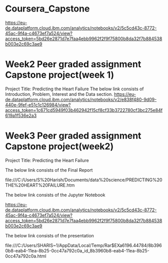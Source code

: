 # Coursera_Capstone
https://eu-de.dataplatform.cloud.ibm.com/analytics/notebooks/v2/5c5cd43c-8772-45ac-9f4a-c4673ef7a524/view?access_token=5bd26e2871d7e7faa4ebb9962f2f9f75800b8da32f7b884538b003e2c69c3ae9

# Week2 Peer graded assignment Capstone project(week 1)
Project Title: Predicting the Heart Failure
The below link consists of Introduction, Problem, Interest and the Data section.
https://eu-de.dataplatform.cloud.ibm.com/analytics/notebooks/v2/e838f480-9d09-440e-9fef-e51c1c126984/view?access_token=1c671cd5949f03b462942f15cf8cf33b3722780cf3bc275e84f619a1f536e2a3

# Week3 Peer graded assignment Capstone project(week2)
Project Title: Predicting the Heart Failure

The below link consists of the Final Report

file:///C:/Users/S%20Harish/Documents/data%20science/PREDICTING%20THE%20HEART%20FAILURE.htm

The below link consists of the Jupyter Notebook

https://eu-de.dataplatform.cloud.ibm.com/analytics/notebooks/v2/5c5cd43c-8772-45ac-9f4a-c4673ef7a524/view?access_token=5bd26e2871d7e7faa4ebb9962f2f9f75800b8da32f7b884538b003e2c69c3ae9

The below link consists of the presentation

file:///C:/Users/SHARIS~1/AppData/Local/Temp/Rar$EXa6196.44784/8b3960b8-eab4-11ea-8b25-0cc47a792c0a_id_8b3960b8-eab4-11ea-8b25-0cc47a792c0a.html
